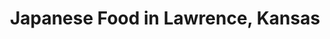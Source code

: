 ---
active: true
name: Japanese
sitemap: true
slug: japanese
title: Japanese Food in Lawrence, Kansas
---
